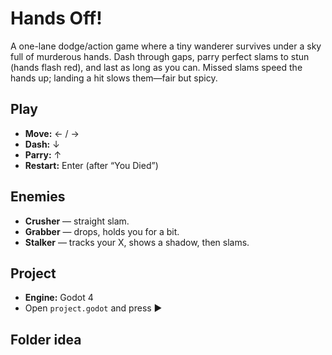# Hands Off!
A one-lane dodge/action game where a tiny wanderer survives under a sky full of murderous hands.
Dash through gaps, parry perfect slams to stun (hands flash red), and last as long as you can.
Missed slams speed the hands up; landing a hit slows them—fair but spicy.

## Play
- **Move:** ← / →
- **Dash:**  ↓
- **Parry:** ↑
- **Restart:** Enter (after “You Died”)


## Enemies
- **Crusher** — straight slam.
- **Grabber** — drops, holds you for a bit.
- **Stalker** — tracks your X, shows a shadow, then slams.

## Project
- **Engine:** Godot 4
- Open `project.godot` and press ▶

## Folder idea
